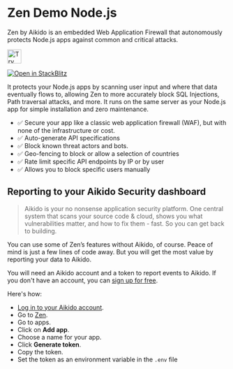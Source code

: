 # Zen Demo Node.js

Zen by Aikido is an embedded Web Application Firewall that autonomously protects Node.js apps against common and critical attacks.

<a href="https://idx.google.com/import?url=https%3A%2F%2Fgithub.com%2Ftimokoessler%2Fzen-demo-node">
  <picture>
    <source
      media="(prefers-color-scheme: dark)"
      srcset="https://cdn.idx.dev/btn/try_dark_32.svg">
    <source
      media="(prefers-color-scheme: light)"
      srcset="https://cdn.idx.dev/btn/try_light_32.svg">
    <img
      height="32"
      alt="Try in IDX"
      src="https://cdn.idx.dev/btn/try_purple_32.svg">
  </picture>
</a>

[![Open in StackBlitz](https://developer.stackblitz.com/img/open_in_stackblitz.svg)](https://stackblitz.com/github/timokoessler/zen-demo-node)

It protects your Node.js apps by scanning user input and where that data eventually flows to, allowing Zen to more accurately block SQL Injections, Path traversal attacks, and more. It runs on the same server as your Node.js app for simple installation and zero maintenance.

- ✅ Secure your app like a classic web application firewall (WAF), but with none of the infrastructure or cost.
- ✅ Auto-generate API specifications
- ✅ Block known threat actors and bots.
- ✅ Geo-fencing to block or allow a selection of countries
- ✅ Rate limit specific API endpoints by IP or by user
- ✅ Allows you to block specific users manually

## Reporting to your Aikido Security dashboard

> Aikido is your no nonsense application security platform. One central system that scans your source code & cloud, shows you what vulnerabilities matter, and how to fix them - fast. So you can get back to building.

You can use some of Zen’s features without Aikido, of course. Peace of mind is just a few lines of code away. But you will get the most value by reporting your data to Aikido.

You will need an Aikido account and a token to report events to Aikido. If you don't have an account, you can [sign up for free](https://app.aikido.dev/login).

Here's how:

- [Log in to your Aikido account](https://app.aikido.dev/login).
- Go to [Zen](https://app.aikido.dev/runtime/services).
- Go to apps.
- Click on **Add app**.
- Choose a name for your app.
- Click **Generate token**.
- Copy the token.
- Set the token as an environment variable in the `.env` file
